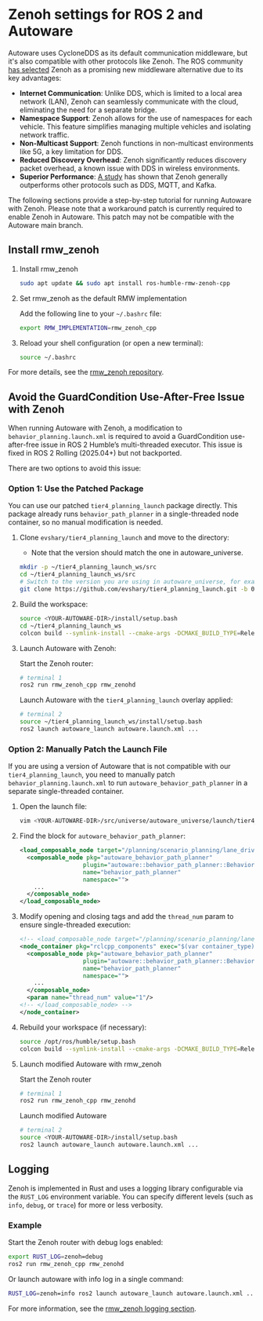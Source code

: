 # Zenoh settings for ROS 2 and Autoware

Autoware uses CycloneDDS as its default communication middleware, but it's also compatible with other protocols like Zenoh. The ROS community [has selected](https://discourse.openrobotics.org/t/ros-2-alternative-middleware-report/33771) Zenoh as a promising new middleware alternative due to its key advantages:

- **Internet Communication**: Unlike DDS, which is limited to a local area network (LAN), Zenoh can seamlessly communicate with the cloud, eliminating the need for a separate bridge.
- **Namespace Support**: Zenoh allows for the use of namespaces for each vehicle. This feature simplifies managing multiple vehicles and isolating network traffic.
- **Non-Multicast Support**: Zenoh functions in non-multicast environments like 5G, a key limitation for DDS.
- **Reduced Discovery Overhead**: Zenoh significantly reduces discovery packet overhead, a known issue with DDS in wireless environments.
- **Superior Performance**: [A study](https://zenoh.io/blog/2023-03-21-zenoh-vs-mqtt-kafka-dds/) has shown that Zenoh generally outperforms other protocols such as DDS, MQTT, and Kafka.

The following sections provide a step-by-step tutorial for running Autoware with Zenoh. Please note that a workaround patch is currently required to enable Zenoh in Autoware. This patch may not be compatible with the Autoware main branch.

## Install rmw_zenoh

1. Install rmw_zenoh

   ```bash
   sudo apt update && sudo apt install ros-humble-rmw-zenoh-cpp
   ```

2. Set rmw_zenoh as the default RMW implementation

   Add the following line to your `~/.bashrc` file:

   ```bash
   export RMW_IMPLEMENTATION=rmw_zenoh_cpp
   ```

3. Reload your shell configuration (or open a new terminal):

   ```bash
   source ~/.bashrc
   ```

For more details, see the [rmw_zenoh repository](https://github.com/ros2/rmw_zenoh).

## Avoid the GuardCondition Use-After-Free Issue with Zenoh

When running Autoware with Zenoh, a modification to `behavior_planning.launch.xml` is required to avoid a GuardCondition use-after-free issue in ROS 2 Humble’s multi-threaded executor. This issue is fixed in ROS 2 Rolling (2025.04+) but not backported.

There are two options to avoid this issue:

### Option 1: Use the Patched Package

You can use our patched `tier4_planning_launch` package directly.
This package already runs `behavior_path_planner` in a single-threaded node container, so no manual modification is needed.

1. Clone `evshary/tier4_planning_launch` and move to the directory:
   - Note that the version should match the one in autoware_universe.

   ```bash
   mkdir -p ~/tier4_planning_launch_ws/src
   cd ~/tier4_planning_launch_ws/src
   # Switch to the version you are using in autoware_universe, for example, 0.45.0.
   git clone https://github.com/evshary/tier4_planning_launch.git -b 0.45.0
   ```

2. Build the workspace:

   ```bash
   source <YOUR-AUTOWARE-DIR>/install/setup.bash
   cd ~/tier4_planning_launch_ws
   colcon build --symlink-install --cmake-args -DCMAKE_BUILD_TYPE=Release
   ```

3. Launch Autoware with Zenoh:

   Start the Zenoh router:

   ```bash
   # terminal 1
   ros2 run rmw_zenoh_cpp rmw_zenohd
   ```

   Launch Autoware with the `tier4_planning_launch` overlay applied:

   ```bash
   # terminal 2
   source ~/tier4_planning_launch_ws/install/setup.bash
   ros2 launch autoware_launch autoware.launch.xml ...
   ```

### Option 2: Manually Patch the Launch File

If you are using a version of Autoware that is not compatible with our `tier4_planning_launch`, you need to manually patch `behavior_planning.launch.xml` to run `autoware_behavior_path_planner` in a separate single-threaded container.

1. Open the launch file:

   ```bash
   vim <YOUR-AUTOWARE-DIR>/src/universe/autoware_universe/launch/tier4_planning_launch/launch/scenario_planning/lane_driving/behavior_planning/behavior_planning.launch.xml
   ```

2. Find the block for `autoware_behavior_path_planner`:

   ```xml
   <load_composable_node target="/planning/scenario_planning/lane_driving/behavior_planning/behavior_planning_container">
     <composable_node pkg="autoware_behavior_path_planner"
                     plugin="autoware::behavior_path_planner::BehaviorPathPlannerNode"
                     name="behavior_path_planner"
                     namespace="">
       ...
     </composable_node>
   </load_composable_node>
   ```

3. Modify opening and closing tags and add the `thread_num` param to ensure single-threaded execution:

   ```xml
   <!-- <load_composable_node target="/planning/scenario_planning/lane_driving/behavior_planning/behavior_planning_container"> -->
   <node_container pkg="rclcpp_components" exec="$(var container_type)" name="behavior_planning_container2" namespace="" args="" output="both">
     <composable_node pkg="autoware_behavior_path_planner"
                     plugin="autoware::behavior_path_planner::BehaviorPathPlannerNode"
                     name="behavior_path_planner"
                     namespace="">
       ...
     </composable_node>
     <param name="thread_num" value="1"/>
   <!-- </load_composable_node> -->
   </node_container>
   ```

4. Rebuild your workspace (if necessary):

   ```bash
   source /opt/ros/humble/setup.bash
   colcon build --symlink-install --cmake-args -DCMAKE_BUILD_TYPE=Release
   ```

5. Launch modified Autoware with rmw_zenoh

   Start the Zenoh router

   ```bash
   # terminal 1
   ros2 run rmw_zenoh_cpp rmw_zenohd
   ```

   Launch modified Autoware

   ```bash
   # terminal 2
   source <YOUR-AUTOWARE-DIR>/install/setup.bash
   ros2 launch autoware_launch autoware.launch.xml ...
   ```

## Logging

Zenoh is implemented in Rust and uses a logging library configurable via the `RUST_LOG` environment variable.
You can specify different levels (such as `info`, `debug`, or `trace`) for more or less verbosity.

### Example

Start the Zenoh router with debug logs enabled:

```bash
export RUST_LOG=zenoh=debug
ros2 run rmw_zenoh_cpp rmw_zenohd
```

Or launch autoware with info log in a single command:

```bash
RUST_LOG=zenoh=info ros2 launch autoware_launch autoware.launch.xml ...
```

For more information, see the [rmw_zenoh logging section](https://github.com/ros2/rmw_zenoh?tab=readme-ov-file#logging).
